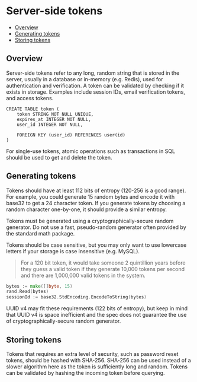 # Server-side tokens

- [Overview](#overview)
- [Generating tokens](#generating-tokens)
- [Storing tokens](#storing-tokens)

## Overview

Server-side tokens refer to any long, random string that is stored in the server, usually in a database or in-memory (e.g. Redis), used for authentication and verification. A token can be validated by checking if it exists in storage. Examples include session IDs, email verification tokens, and access tokens.

```
CREATE TABLE token (
	token STRING NOT NULL UNIQUE,
	expires_at INTEGER NOT NULL,
	user_id INTEGER NOT NULL,

	FOREIGN KEY (user_id) REFERENCES user(id)
)
```

For single-use tokens, atomic operations such as transactions in SQL should be used to get and delete the token.

## Generating tokens

Tokens should have at least 112 bits of entropy (120-256 is a good range). For example, you could generate 15 random bytes and encode it with base32 to get a 24 character token. If you generate tokens by choosing a random character one-by-one, it should provide a similar entropy. 

Tokens must be generated using a cryptographically-secure random generator. Do not use a fast, pseudo-random generator often provided by the standard math package.

Tokens should be case sensitive, but you may only want to use lowercase letters if your storage is case insensitive (e.g. MySQL).

> For a 120 bit token, it would take someone 2 quintillion years before they guess a valid token if they generate 10,000 tokens per second and there are 1,000,000 valid tokens in the system.

```go
bytes := make([]byte, 15)
rand.Read(bytes)
sessionId := base32.StdEncoding.EncodeToString(bytes)
```

UUID v4 may fit these requirements (122 bits of entropy), but keep in mind that UUID v4 is space inefficient and the spec does not guarantee the use of cryptographically-secure random generator.

## Storing tokens

Tokens that requires an extra level of security, such as password reset tokens, should be hashed with SHA-256. SHA-256 can be used instead of a slower algorithm here as the token is sufficiently long and random. Tokens can be validated by hashing the incoming token before querying.